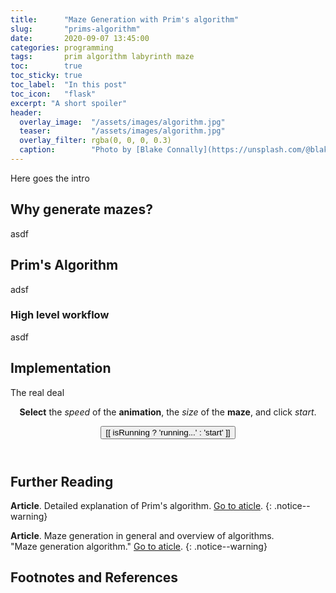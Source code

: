 ```yaml
---
title:      "Maze Generation with Prim's algorithm"
slug:       "prims-algorithm"
date:       2020-09-07 13:45:00
categories: programming
tags:       prim algorithm labyrinth maze
toc:        true
toc_sticky: true
toc_label:  "In this post"
toc_icon:   "flask"
excerpt: "A short spoiler"
header:
  overlay_image:  "/assets/images/algorithm.jpg"
  teaser:         "/assets/images/algorithm.jpg"
  overlay_filter: rgba(0, 0, 0, 0.3)
  caption:        "Photo by [Blake Connally](https://unsplash.com/@blakeconnally) on Unsplash"
---
```


Here goes the intro

## Why generate mazes?
asdf

## Prim's Algorithm
adsf

### High level workflow
asdf

## Implementation
The real deal

<div class="interactive-demo" id="prims-visualization">
    <header class="header">
        <p class="explanation"><b>Select</b> the <em>speed</em> of the 
        <b>animation</b>, the <em>size</em> of the <b>maze</b>, and click
        <em>start</em>.
        </p>
        <div class="form">
            <div class="options">
            <template v-for="(value, readable, idx) in availableDelays">
                <input v-model="delay" v-bind:id="'delay-'+value" v-bind:value="value" name="delay" type="radio" class="group"/>
                <label v-bind:for="'delay-'+value">[[ readable ]]</label>
            </template>
            </div>
            <div class="options">
            <template v-for="value in availableSizes">
                <input v-model="size" v-bind:id="'size-'+value" v-bind:value="value" name="size" type="radio" class="group" v-bind:disabled="isRunning"/>
                <label v-bind:for="'size-'+value">[[ value ]]</label>
            </template>
            </div>
            <button class="btn btn--large" v-bind:class="{'btn--info': !isRunning, 'btn--secondary': isRunning}" v-on:click="start" v-bind:disabled="isRunning">
                <i class="fas" v-bind:class="{'fa-play': !isRunning, 'fa-running': isRunning}"></i>
                <span>[[ isRunning ? 'running...' : 'start' ]]</span>
            </button>
        </div>
    </header>
    <section class="graph" id="maze-container">
        <canvas id="maze" v-bind:width="canvasSize.width" v-bind:height="canvasSize.height"></canvas>
    </section>
</div>

## Further Reading
**Article**. Detailed explanation of Prim's algorithm.
[Go to aticle](https://en.wikipedia.org/wiki/Prim%27s_algorithm).
{: .notice--warning}

**Article**. Maze generation in general and overview of algorithms.<br>
"Maze generation algorithm."
[Go to aticle](https://en.wikipedia.org/wiki/Maze_generation_algorithm).
{: .notice--warning}

## Footnotes and References
[^ncsc2019]: Most hacked passwords revealed as UK cyber survey exposes gaps in online security. [URL](https://www.ncsc.gov.uk/news/most-hacked-passwords-revealed-as-uk-cyber-survey-exposes-gaps-in-online-security). Accessed: 2020-09-05.
[^krebsSanix]: Bryan Krebs. Ukraine Nabs Suspect in 773M Password 'Megabreach'. [URL](https://krebsonsecurity.com/2020/05/ukraine-nabs-suspect-in-773m-password-megabreach/). Published: 2019-05-19.

# <script src="https://cdn.jsdelivr.net/npm/vue"></script>
<script src="https://cdn.jsdelivr.net/npm/vue/dist/vue.js"></script>
<script src="/assets/js/prims.js"></script>
